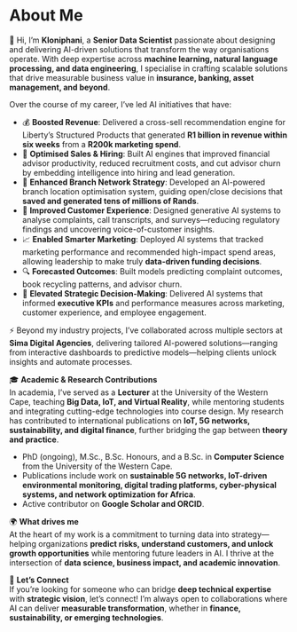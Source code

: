 # About Me  

👋 Hi, I’m **Kloniphani**, a **Senior Data Scientist** passionate about designing and delivering AI-driven solutions that transform the way organisations operate. With deep expertise across **machine learning, natural language processing, and data engineering**, I specialise in crafting scalable solutions that drive measurable business value in **insurance, banking, asset management, and beyond**.  

Over the course of my career, I’ve led AI initiatives that have:  
- 💰 **Boosted Revenue**: Delivered a cross-sell recommendation engine for Liberty’s Structured Products that generated **R1 billion in revenue within six weeks** from a **R200k marketing spend**.  
- 🎯 **Optimised Sales & Hiring**: Built AI engines that improved financial advisor productivity, reduced recruitment costs, and cut advisor churn by embedding intelligence into hiring and lead generation.  
- 🏦 **Enhanced Branch Network Strategy**: Developed an AI-powered branch location optimisation system, guiding open/close decisions that **saved and generated tens of millions of Rands**.  
- 📢 **Improved Customer Experience**: Designed generative AI systems to analyse complaints, call transcripts, and surveys—reducing regulatory findings and uncovering voice-of-customer insights.  
- 📈 **Enabled Smarter Marketing**: Deployed AI systems that tracked marketing performance and recommended high-impact spend areas, allowing leadership to make truly **data-driven funding decisions**.  
- 🔍 **Forecasted Outcomes**: Built models predicting complaint outcomes, book recycling patterns, and advisor churn.  
- 🧭 **Elevated Strategic Decision-Making**: Delivered AI systems that informed **executive KPIs** and performance measures across marketing, customer experience, and employee engagement.  

⚡ Beyond my industry projects, I’ve collaborated across multiple sectors at **Sima Digital Agencies**, delivering tailored AI-powered solutions—ranging from interactive dashboards to predictive models—helping clients unlock insights and automate processes.  

🎓 **Academic & Research Contributions**  
In academia, I’ve served as a **Lecturer** at the University of the Western Cape, teaching **Big Data, IoT, and Virtual Reality**, while mentoring students and integrating cutting-edge technologies into course design. My research has contributed to international publications on **IoT, 5G networks, sustainability, and digital finance**, further bridging the gap between **theory and practice**. 

- PhD (ongoing), M.Sc., B.Sc. Honours, and a B.Sc. in **Computer Science** from the University of the Western Cape.  
- Publications include work on **sustainable 5G networks, IoT-driven environmental monitoring, digital trading platforms, cyber-physical systems, and network optimization for Africa**.  
- Active contributor on **Google Scholar and ORCID**.  

🌍 **What drives me**  
At the heart of my work is a commitment to turning data into strategy—helping organizations **predict risks, understand customers, and unlock growth opportunities** while mentoring future leaders in AI. I thrive at the intersection of **data science, business impact, and academic innovation**.  

🔗 **Let’s Connect**  
If you’re looking for someone who can bridge **deep technical expertise** with **strategic vision**, let’s connect! I’m always open to collaborations where AI can deliver **measurable transformation**, whether in **finance, sustainability, or emerging technologies**.  


